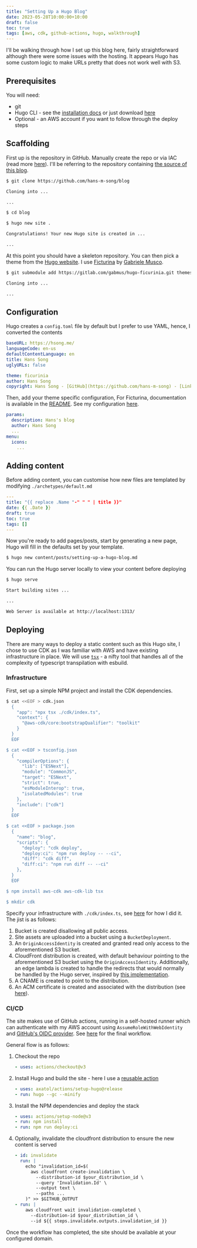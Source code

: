 ```yaml
---
title: "Setting Up a Hugo Blog"
date: 2023-05-28T10:00:00+10:00
draft: false
toc: true
tags: [aws, cdk, github-actions, hugo, walkthrough]
---
```


I'll be walking through how I set up this blog here, fairly straightforward although there were some issues with the hosting. It appears Hugo has some custom logic to make URLs pretty that does not work well with S3.

## Prerequisites

You will need:

- git
- Hugo CLI - see the [installation docs](https://gohugo.io/installation/) or just download [here](https://github.com/gohugoio/hugo/releases)
- Optional - an AWS account if you want to follow through the deploy steps

## Scaffolding

First up is the repository in GitHub. Manually create the repo or via IAC (read more [here](/posts/multi-environment-iac/)). I'll be referring to the repository containing [the source of this blog](https://github.com/hans-m-song/blog).

```bash
$ git clone https://github.com/hans-m-song/blog

Cloning into ...

...

$ cd blog

$ hugo new site .

Congratulations! Your new Hugo site is created in ...

...
```

At this point you should have a skeleton repository. You can then pick a theme from the [Hugo website](https://themes.gohugo.io/). I use [Ficturina](https://gitlab.com/gabmus/hugo-ficurinia) by [Gabriele Musco](https://gabmus.org/).

```bash
$ git submodule add https://gitlab.com/gabmus/hugo-ficurinia.git themes/ficurinia

Cloning into ...

...
```

## Configuration

Hugo creates a `config.toml` file by default but I prefer to use YAML, hence, I converted the contents

```yaml
baseURL: https://hsong.me/
languageCode: en-us
defaultContentLanguage: en
title: Hans Song
uglyURLs: false

theme: ficurinia
author: Hans Song
copyright: Hans Song - [GitHub](https://github.com/hans-m-song) - [LinkedIn](https://www.linkedin.com/in/hans-song/)
```

Then, add your theme specific configuration, For Ficturina, documentation is available in the [README](https://gitlab.com/gabmus/hugo-ficurinia#configuration). See my configuration [here](https://github.com/hans-m-song/blog/blob/master/config.yaml).

```yaml
params:
  description: Hans's blog
  author: Hans Song
  ...
menu:
  icons:
    ...
```

## Adding content

Before adding content, you can customise how new files are templated by modifying `./archetypes/default.md`

```yaml
---
title: "{{ replace .Name "-" " " | title }}"
date: {{ .Date }}
draft: true
toc: true
tags: []
---
```

Now you're ready to add pages/posts, start by generating a new page, Hugo will fill in the defaults set by your template.

```bash
$ hugo new content/posts/setting-up-a-hugo-blog.md
```

You can run the Hugo server locally to view your content before deploying

```bash
$ hugo serve

Start building sites ...

...

Web Server is available at http://localhost:1313/
```

## Deploying

There are many ways to deploy a static content such as this Hugo site, I chose to use CDK as I was familiar with AWS and have existing infrastructure in place. We will use [`tsx`](https://github.com/esbuild-kit/tsx) - a nifty tool that handles all of the complexity of typescript transpilation with esbuild.

### Infrastructure

First, set up a simple NPM project and install the CDK dependencies.

```bash
$ cat <<EOF > cdk.json
  {
    "app": "npx tsx ./cdk/index.ts",
    "context": {
      "@aws-cdk/core:bootstrapQualifier": "toolkit"
    }
  }
  EOF

$ cat <<EOF > tsconfig.json
  {
    "compilerOptions": {
      "lib": ["ESNext"],
      "module": "CommonJS",
      "target": "ESNext",
      "strict": true,
      "esModuleInterop": true,
      "isolatedModules": true
    },
    "include": ["cdk"]
  }
  EOF

$ cat <<EOF > package.json
  {
    "name": "blog",
    "scripts": {
      "deploy": "cdk deploy",
      "deploy:ci": "npm run deploy -- --ci",
      "diff": "cdk diff",
      "diff:ci": "npm run diff -- --ci"
    },
  }
  EOF

$ npm install aws-cdk aws-cdk-lib tsx

$ mkdir cdk
```

Specify your infrastructure with `./cdk/index.ts`, see [here](https://github.com/hans-m-song/blog/blob/master/cdk/index.ts) for how I did it. The jist is as follows:

1. Bucket is created disallowing all public access.
1. Site assets are uploaded into a bucket using a `BucketDeployment`.
1. An `OriginAccessIdentity` is created and granted read only access to the aforementioned S3 bucket.
1. CloudFront distribution is created, with default behaviour pointing to the aforementioned S3 bucket using the `OriginAccessIdentity`. Additionally, an edge lambda is created to handle the redirects that would normally be handled by the Hugo server, inspired by [this implementation](https://github.com/keaeriksson/hugo-s3-cloudfront/blob/master/template.yaml).
1. A CNAME is created to point to the distribution.
1. An ACM certificate is created and associated with the distribution (see [here](https://github.com/hans-m-song/iac/blob/cdde62a9a48dd78e0878253162f5ea1471905922/aws/stacks/index.ts#L22-L25)).

### CI/CD

The site makes use of GitHub actions, running in a self-hosted runner which can authenticate with my AWS account using `AssumeRoleWithWebIdentity` and [GitHub's OIDC provider](https://docs.github.com/en/actions/deployment/security-hardening-your-deployments/configuring-openid-connect-in-amazon-web-services). See [here](https://github.com/hans-m-song/blog/blob/master/.github/workflows/deploy.yaml) for the final workflow.

General flow is as follows:

1. Checkout the repo

   ```yaml
   - uses: actions/checkout@v3
   ```

1. Install Hugo and build the site - here I use a [reusable action](https://github.com/axatol/actions/blob/master/setup-hugo)

   ```yaml
   - uses: axatol/actions/setup-hugo@release
   - run: hugo --gc --minify
   ```

1. Install the NPM dependencies and deploy the stack

   ```yaml
   - uses: actions/setup-node@v3
   - run: npm install
   - run: npm run deploy:ci
   ```

1. Optionally, invalidate the cloudfront distribution to ensure the new content is served

   ```yaml
   - id: invalidate
     run: |
       echo "invalidation_id=$(
         aws cloudfront create-invalidation \
           --distribution-id $your_distribution_id \
           --query 'Invalidation.Id' \
           --output text \
           --paths ...
       )" >> $GITHUB_OUTPUT
   - run: |
       aws cloudfront wait invalidation-completed \
         --distribution-id $your_distribution_id \
         --id ${{ steps.invalidate.outputs.invalidation_id }}
   ```

Once the workflow has completed, the site should be available at your configured domain.
